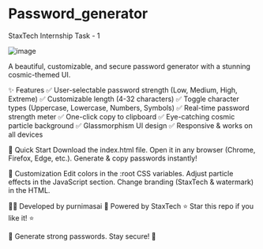 # Password_generator
StaxTech Internship Task - 1

![image](https://github.com/user-attachments/assets/d6f67427-3db7-4e7d-a5e7-faa91fb7c75d)

A beautiful, customizable, and secure password generator with a stunning cosmic-themed UI.

✨ Features
✅ User-selectable password strength (Low, Medium, High, Extreme)
✅ Customizable length (4-32 characters)
✅ Toggle character types (Uppercase, Lowercase, Numbers, Symbols)
✅ Real-time password strength meter
✅ One-click copy to clipboard
✅ Eye-catching cosmic particle background
✅ Glassmorphism UI design
✅ Responsive & works on all devices

🚀 Quick Start
Download the index.html file.
Open it in any browser (Chrome, Firefox, Edge, etc.).
Generate & copy passwords instantly!

🔧 Customization
Edit colors in the :root CSS variables.
Adjust particle effects in the JavaScript section.
Change branding (StaxTech & watermark) in the HTML.


👨‍💻 Developed by purnimasai
🏢 Powered by StaxTech
⭐ Star this repo if you like it! ⭐

🔐 Generate strong passwords. Stay secure! 🚀
